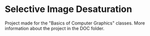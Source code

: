 # Selective Image Desaturation
Project made for the "Basics of Computer Graphics" classes. More information about the project in the DOC folder.
